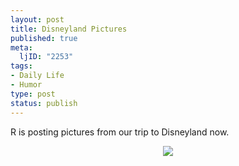 ```yaml
--- 
layout: post
title: Disneyland Pictures
published: true
meta: 
  ljID: "2253"
tags: 
- Daily Life
- Humor
type: post
status: publish
---
```

R is posting pictures from our trip to Disneyland now.
<p align="center"><a href="http://www.flickr.com/photos/rerlin/273122535/in/photostream/"><img src="http://static.flickr.com/97/273122535_310fba2508.jpg?v=0" /></a></p>
